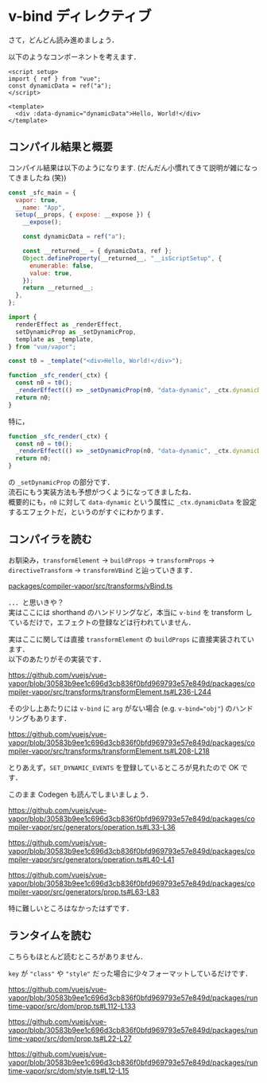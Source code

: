 # v-bind ディレクティブ

さて，どんどん読み進めましょう．

以下のようなコンポーネントを考えます．

```vue
<script setup>
import { ref } from "vue";
const dynamicData = ref("a");
</script>

<template>
  <div :data-dynamic="dynamicData">Hello, World!</div>
</template>
```

## コンパイル結果と概要

コンパイル結果は以下のようになります. (だんだん小慣れてきて説明が雑になってきましたね (笑))

```js
const _sfc_main = {
  vapor: true,
  __name: "App",
  setup(__props, { expose: __expose }) {
    __expose();

    const dynamicData = ref("a");

    const __returned__ = { dynamicData, ref };
    Object.defineProperty(__returned__, "__isScriptSetup", {
      enumerable: false,
      value: true,
    });
    return __returned__;
  },
};

import {
  renderEffect as _renderEffect,
  setDynamicProp as _setDynamicProp,
  template as _template,
} from "vue/vapor";

const t0 = _template("<div>Hello, World!</div>");

function _sfc_render(_ctx) {
  const n0 = t0();
  _renderEffect(() => _setDynamicProp(n0, "data-dynamic", _ctx.dynamicData));
  return n0;
}
```

特に，

```js
function _sfc_render(_ctx) {
  const n0 = t0();
  _renderEffect(() => _setDynamicProp(n0, "data-dynamic", _ctx.dynamicData));
  return n0;
}
```

の `_setDynamicProp` の部分です．\
流石にもう実装方法も予想がつくようになってきましたね．\
概要的にも，`n0` に対して `data-dynamic` という属性に `_ctx.dynamicData` を設定するエフェクトだ，というのがすぐにわかります．

## コンパイラを読む

お馴染み，`transformElement` -> `buildProps` -> `transformProps` -> `directiveTransform` -> `transformVBind` と辿っていきます．

[packages/compiler-vapor/src/transforms/vBind.ts](https://github.com/vuejs/vue-vapor/blob/30583b9ee1c696d3cb836f0bfd969793e57e849d/packages/compiler-vapor/src/transforms/vBind.ts)

．．．と思いきや？\
実はここには shorthand のハンドリングなど，本当に `v-bind` を transform しているだけで，エフェクトの登録などは行われていません．

実はここに関しては直接 `transformElement` の `buildProps` に直接実装されています．\
以下のあたりがその実装です．

https://github.com/vuejs/vue-vapor/blob/30583b9ee1c696d3cb836f0bfd969793e57e849d/packages/compiler-vapor/src/transforms/transformElement.ts#L236-L244

その少し上あたりには `v-bind` に `arg` がない場合 (e.g. `v-bind="obj"`) のハンドリングもあります．

https://github.com/vuejs/vue-vapor/blob/30583b9ee1c696d3cb836f0bfd969793e57e849d/packages/compiler-vapor/src/transforms/transformElement.ts#L208-L218

とりあえず，`SET_DYNAMIC_EVENTS` を登録しているところが見れたので OK です．

このまま Codegen も読んでしまいましょう．

https://github.com/vuejs/vue-vapor/blob/30583b9ee1c696d3cb836f0bfd969793e57e849d/packages/compiler-vapor/src/generators/operation.ts#L33-L36

https://github.com/vuejs/vue-vapor/blob/30583b9ee1c696d3cb836f0bfd969793e57e849d/packages/compiler-vapor/src/generators/operation.ts#L40-L41

https://github.com/vuejs/vue-vapor/blob/30583b9ee1c696d3cb836f0bfd969793e57e849d/packages/compiler-vapor/src/generators/prop.ts#L63-L83

特に難しいところはなかったはずです．

## ランタイムを読む

こちらもほとんど読むところがありません．

`key` が `"class"` や `"style"` だった場合に少々フォーマットしているだけです．

https://github.com/vuejs/vue-vapor/blob/30583b9ee1c696d3cb836f0bfd969793e57e849d/packages/runtime-vapor/src/dom/prop.ts#L112-L133

https://github.com/vuejs/vue-vapor/blob/30583b9ee1c696d3cb836f0bfd969793e57e849d/packages/runtime-vapor/src/dom/prop.ts#L22-L27

https://github.com/vuejs/vue-vapor/blob/30583b9ee1c696d3cb836f0bfd969793e57e849d/packages/runtime-vapor/src/dom/style.ts#L12-L15

